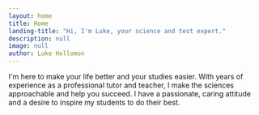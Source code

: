 ```yaml
---
layout: home
title: Home
landing-title: "Hi, I'm Luke, your science and test expert."
description: null
image: null
author: Luke Hollomon
---
```


I'm here to make your life better and your studies easier. With years of experience as a professional tutor and teacher, I make the sciences approachable and help you succeed. I have a passionate, caring attitude and a desire to inspire my students to do their best.
